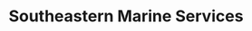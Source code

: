 ---
title: "Southeastern Marine Services"
url: /clarkton/southeastern-marine-services/
shop: boat
---